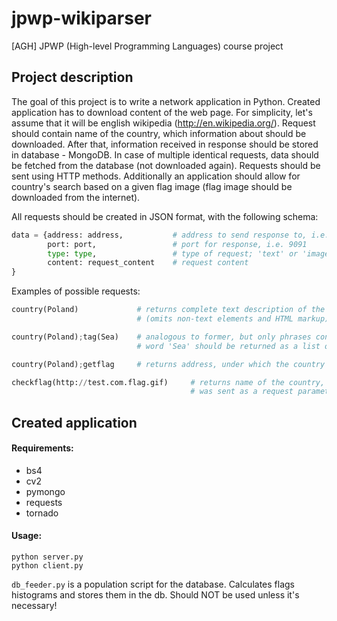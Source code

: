 # jpwp-wikiparser
[AGH] JPWP (High-level Programming Languages) course project

## Project description

The goal of this project is to write a network application in Python. Created application has to download content of the web page. For simplicity, let's assume that it will be english wikipedia (http://en.wikipedia.org/). Request should contain name of the country, which information about should be downloaded.
After that, information received in response should be stored in database - MongoDB. In case of multiple identical requests, data should be fetched from the database (not downloaded again). Requests should be sent using HTTP methods. Additionally an application should allow for country's search based on a given flag image (flag image should be downloaded from the internet).

All requests should be created in JSON format, with the following schema:

```python
data = {address: address,           # address to send response to, i.e. localhost
        port: port,                 # port for response, i.e. 9091
        type: type,                 # type of request; 'text' or 'image'
        content: request_content    # request content
}
```
Examples of possible requests:
```python
country(Poland)             # returns complete text description of the country - Poland
                            # (omits non-text elements and HTML markup)

country(Poland);tag(Sea)    # analogous to former, but only phrases containing 
                            # word 'Sea' should be returned as a list of elements

country(Poland);getflag     # returns address, under which the country's flag is available

checkflag(http://test.com.flag.gif)     # returns name of the country, which flag of
                                        # was sent as a request parameter
```

## Created application

#### Requirements:
* bs4
* cv2
* pymongo
* requests
* tornado

#### Usage:
```
python server.py
python client.py
```

`db_feeder.py` is a population script for the database. Calculates flags histograms and stores them in the db. Should NOT be used unless it's necessary!
